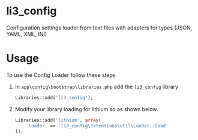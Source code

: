 li3_config
==========

Configuration settings loader from text files with adapters for types (JSON, YAML, XML, INI)

# Usage

To use the Config Loader follow these steps

1. In `app\config\bootstrap\libraries.php` add the `li3_config` library

	```php
  	Libraries::add('li3_config');
	```

2. Modify your library loading for lithium so as shown below.

	```php
	Libraries::add('lithium', array(
		'loader' => 'li3_config\extensions\util\Loader::load'
	));
	```